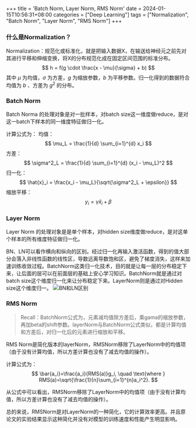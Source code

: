 +++
title = 'Batch Norm, Layer Norm, RMS Norm'
date = 2024-01-15T10:56:31+08:00
categories = ["Deep Learning"]
tags = ["Normalization", "Batch Norm", "Layer Norm", "RMS Norm"] 
+++


### 什么是Normalization？

Normalization：规范化或标准化，就是把输入数据X，在输送给神经元之前先对其进行平移和伸缩变换，将X的分布规范化成在固定区间范围的标准分布。
$$
h = f(g \cdot \frac{x - \mu}{\sigma} + b)
$$
其中 $\mu$ 为均值，$\sigma$ 为方差，$g$ 为缩放参数，$b$ 为平移参数。归一化得到的数据符合均值为 $b$ 、方差为 $g^2$ 的分布。

### Batch Norm
Batch Norma 的处理对象是对一批样本，对batch size这一维度做reduce，是对这一batch下样本的同一维度特征做归一化。

计算公式为：
均值：
$$
\mu_L = \frac{1}{d} \sum_{i=1}^{d} x_i 
$$
方差：
$$
\sigma^2_L = \frac{1}{d} \sum_{i=1}^{d} (x_i - \mu_L)^2 
$$
归一化：
$$
\hat{x}_i = \frac{x_i - \mu_L}{\sqrt{\sigma^2_L + \epsilon}} 
$$
缩放平移：
$$
y_i = \gamma \hat{x}_i + \beta 
$$

### Layer Norm

Layer Norm 的处理对象是是单个样本，对hidden size维度做reduce，是对这单个样本的所有维度特征做归一化。

BN、LN可以看作横向和纵向的区别。经过归一化再输入激活函数，得到的值大部分会落入非线性函数的线性区，导数远离导数饱和区，避免了梯度消失，这样来加速训练收敛过程。BatchNorm这类归一化技术，目的就是让每一层的分布稳定下来，让后面的层可以在前面层的基础上安心学习知识。BatchNorm就是通过对batch size这个维度归一化来让分布稳定下来。LayerNorm则是通过对Hidden size这个维度归一。
![BN和LN区别](https://i.postimg.cc/VLM4Z7Zn/111.png)

### RMS Norm
> Recall：BatchNorm公式为，元素减均值除方差后，乘gama的缩放参数，再加beta的shift参数。layerNorm与BatchNorm公式类似，都是计算均值和方差后，对归一化后的元素进行缩放和平移。

RMS Norm是简化版本的layerNorm，RMSNorm移除了LayerNorm中的均值项（由于没有计算均值，所以方差计算也没有了减去均值的操作）。

计算公式为：
$$
\bar{a_i}=\frac{a_i}{RMS(a)}g_i, \quad \text{where } RMS(a)=\sqrt{\frac{1}{n}\sum_{i=1}^{n}a_i^2}.
$$

从公式中可以看出，RMSNorm移除了LayerNorm中的均值项（由于没有计算均值，所以方差计算也没有了减去均值的操作）。

总的来说，RMSNorm是对LayerNorm的一种简化，它的计算效率更高。并且原论文的实验结果显示这种简化并没有对模型的训练速度和性能产生明显影响。

